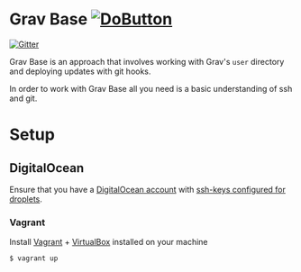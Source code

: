 # Grav Base  [![DoButton](http://do-it.surge.sh/do-it.svg)](http://do-it.surge.sh/howardroark/grav-base)

[![Gitter](https://badges.gitter.im/howardroark/grav-base.svg)](https://gitter.im/howardroark/grav-base?utm_source=badge&utm_medium=badge&utm_campaign=pr-badge)

Grav Base is an approach that involves working with Grav's `user` directory and deploying
updates with git hooks. 

In order to work with Grav Base all you need is a basic understanding of ssh and git.

# Setup

## DigitalOcean

Ensure that you have a [DigitalOcean account](https://www.digitalocean.com/?refcode=746739df613c) with [ssh-keys configured for droplets](https://www.digitalocean.com/community/tutorials/how-to-use-ssh-keys-with-digitalocean-droplets).



### Vagrant

Install [Vagrant](http://vagrantup.com) + [VirtualBox](http://virtualbox.org) installed on your machine

```
$ vagrant up
```
